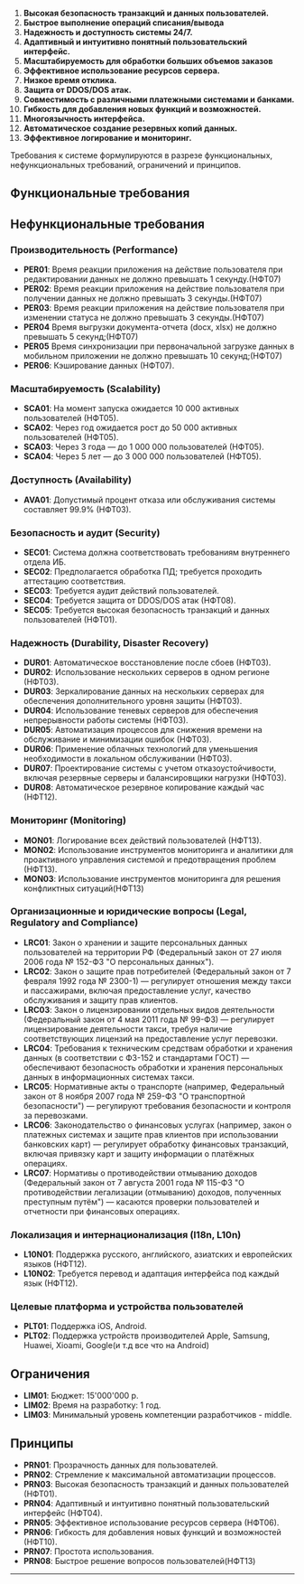 1. **Высокая безопасность транзакций и данных пользователей.**
2. **Быстрое выполнение операций списания/вывода**
3. **Надежность и доступность системы 24/7.**
4. **Адаптивный и интуитивно понятный пользовательский интерфейс.**
5. **Масштабируемость для обработки больших объемов заказов**
6. **Эффективное использование ресурсов сервера.**
7. **Низкое время отклика.**
8. **Защита от DDOS/DOS атак.**
9. **Совместимость с различными платежными системами и банками.**
10. **Гибкость для добавления новых функций и возможностей.**
11. **Многоязычность интерфейса.**
12. **Автоматическое создание резервных копий данных.**
13. **Эффективное логирование и мониторинг.**

Требования к системе формулируются в разрезе функциональных, нефункциональных требований, ограничений и принципов.

## Функциональные требования



## Нефункциональные требования

### Производительность (Performance)
- **PER01**: Время реакции приложения на действие пользователя при редактировании данных не должно превышать 1 секунду.(НФТ07)
- **PER02**: Время реакции приложения на действие пользователя при получении данных не должно превышать 3 секунды.(НФТ07)
-  **PER03**: Время реакции приложения на действие пользователя при изменении статуса не должно превышать 3 секунды.(НФТ07)
- **PER04** Время выгрузки документа-отчета (docx, xlsx) не должно превышать 5 секунд;(НФТ07)
- **PER05** Время синхронизации при первоначальной загрузке данных в мобильном приложении не должно превышать 10 секунд;(НФТ07)
- **PER06**: Кэширование данных (НФТ07).


### Масштабируемость (Scalability)

- **SCA01**: На момент запуска ожидается 10 000 активных пользователей (НФТ05).
- **SCA02**: Через год ожидается рост до 50 000 активных пользователей (НФТ05).
- **SCA03**: Через 3 года — до 1 000 000 пользователей (НФТ05).
- **SCA04**: Через 5 лет — до 3 000 000 пользователей (НФТ05).


### Доступность (Availability)

- **AVA01**: Допустимый процент отказа или обслуживания системы составляет 99.9% (НФТ03).


### Безопасность и аудит (Security)

- **SEC01**: Система должна соответствовать требованиям внутреннего отдела ИБ.
- **SEC02**: Предполагается обработка ПД; требуется проходить аттестацию соответствия.
- **SEC03**: Требуется аудит действий пользователей.
- **SEC04**: Требуется защита от DDOS/DOS атак (НФТ08).
- **SEC05**: Требуется высокая безопасность транзакций и данных пользователей (НФТ01).


### Надежность (Durability, Disaster Recovery)

- **DUR01**: Автоматическое восстановление после сбоев (НФТ03).
- **DUR02**: Использование нескольких серверов в одном регионе (НФТ03).
- **DUR03**: Зеркалирование данных на нескольких серверах для обеспечения дополнительного уровня защиты (НФТ03).
- **DUR04**: Использование теневых серверов для обеспечения непрерывности работы системы (НФТ03).
- **DUR05**: Автоматизация процессов для снижения времени на обслуживание и минимизации ошибок (НФТ03).
- **DUR06**: Применение облачных технологий для уменьшения необходимости в локальном обслуживании (НФТ03).
- **DUR07**: Проектирование системы с учетом отказоустойчивости, включая резервные серверы и балансировщики нагрузки (НФТ03).
- **DUR08**: Автоматическое резервное копирование каждый час (НФТ12).


### Мониторинг (Monitoring)

- **MON01**: Логирование всех действий пользователей (НФТ13).
- **MON02**: Использование инструментов мониторинга и аналитики для проактивного управления системой и предотвращения проблем (НФТ13).
- **MON03**: Использование инструментов мониторинга для решения конфликтных ситуаций(НФТ13)


### Организационные и юридические вопросы (Legal, Regulatory and Compliance)

- **LRC01**: Закон о хранении и защите персональных данных пользователей на территории РФ (Федеральный закон от 27 июля 2006 года № 152-ФЗ "О персональных данных").
- **LRC02**: Закон о защите прав потребителей (Федеральный закон от 7 февраля 1992 года № 2300-1) — регулирует отношения между такси и пассажирами, включая предоставление услуг, качество обслуживания и защиту прав клиентов.
- **LRC03**: Закон о лицензировании отдельных видов деятельности (Федеральный закон от 4 мая 2011 года № 99-ФЗ) — регулирует лицензирование деятельности такси, требуя наличие соответствующих лицензий на предоставление услуг перевозки.
- **LRC04**: Требования к техническим средствам обработки и хранения данных (в соответствии с ФЗ-152 и стандартами ГОСТ) — обеспечивают безопасность обработки и хранения персональных данных в информационных системах такси.
- **LRC05**: Нормативные акты о транспорте (например, Федеральный закон от 8 ноября 2007 года № 259-ФЗ "О транспортной безопасности") — регулируют требования безопасности и контроля за перевозками.
- **LRC06**: Законодательство о финансовых услугах (например, закон о платежных системах и защите прав клиентов при использовании банковских карт) — регулирует обработку финансовых транзакций, включая привязку карт и защиту информации о платёжных операциях.
- **LRC07**: Нормативы о противодействии отмыванию доходов (Федеральный закон от 7 августа 2001 года № 115-ФЗ "О противодействии легализации (отмыванию) доходов, полученных преступным путём") — касаются проверки пользователей и отчетности при финансовых операциях.

### Локализация и интернационализация (I18n, L10n)

- **L10N01**: Поддержка русского, английского, азиатских и европейских языков (НФТ12).
- **L10N02**: Требуется перевод и адаптация интерфейса под каждый язык (НФТ12).

### Целевые платформа и устройства пользователей

- **PLT01**: Поддержка iOS, Android.
- **PLT02**: Поддержка устройств производителей Apple, Samsung, Huawei, Xioami, Google(и т.д все что на Android)


## Ограничения

- **LIM01**: Бюджет: 15'000'000 р.
- **LIM02**: Время на разработку: 1 год.
- **LIM03**: Минимальный уровень компетенции разработчиков - middle.

## Принципы

- **PRN01**: Прозрачность данных для пользователей.
- **PRN02**: Стремление к максимальной автоматизации процессов.
- **PRN03**: Высокая безопасность транзакций и данных пользователей (НФТ01).
- **PRN04**: Адаптивный и интуитивно понятный пользовательский интерфейс (НФТ04).
- **PRN05**: Эффективное использование ресурсов сервера (НФТ06).
- **PRN06**: Гибкость для добавления новых функций и возможностей (НФТ10).
- **PRN07**: Простота использования.
- **PRN08**: Быстрое решение вопросов пользователей(НФТ13)

----
